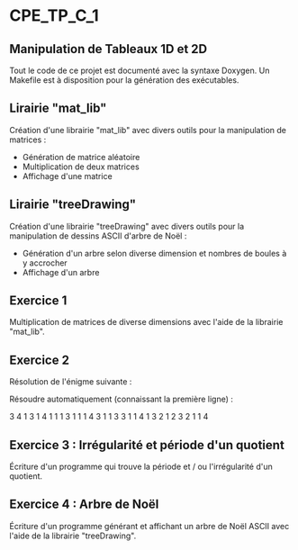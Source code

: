 # CPE_TP_C_1
## Manipulation de Tableaux 1D et 2D

Tout le code de ce projet est documenté avec la syntaxe Doxygen.
Un Makefile est à disposition pour la génération des exécutables.

## Lirairie "mat_lib"

Création d'une librairie "mat_lib" avec divers outils pour la manipulation de matrices :
* Génération de matrice aléatoire
* Multiplication de deux matrices
* Affichage d'une matrice

## Lirairie "treeDrawing"

Création d'une librairie "treeDrawing" avec divers outils pour la manipulation de dessins ASCII d'arbre de Noël :
* Génération d'un arbre selon diverse dimension et nombres de boules à y accrocher
* Affichage d'un arbre

## Exercice 1

Multiplication de matrices de diverse dimensions avec l'aide de la librairie "mat_lib".

## Exercice 2

Résolution de l'énigme suivante :

Résoudre automatiquement (connaissant la première ligne) :

3 4
1 3 1 4
1 1 1 3 1 1 1 4
3 1 1 3 3 1 1 4
1 3 2 1 2 3 2 1 1 4

## Exercice 3 : Irrégularité et période d'un quotient

Écriture d'un programme qui trouve la période et / ou l'irrégularité d'un quotient.

## Exercice 4 : Arbre de Noël

Écriture d'un programme générant et affichant un arbre de Noël ASCII avec l'aide de la librairie "treeDrawing".
